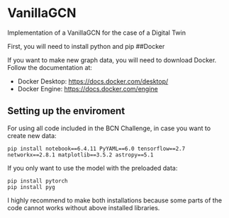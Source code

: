 # VanillaGCN
Implementation of a VanillaGCN for the case of a Digital Twin
 
First, you will need to install python and pip
##Docker

If you want to make new graph data, you will need to download Docker. Follow the documentation at:
- Docker Desktop: https://docs.docker.com/desktop/
- Docker Engine: https://docs.docker.com/engine

## Setting up the enviroment  

For using all code included in the BCN Challenge, in case you want to create new data:
```
pip install notebook==6.4.11 PyYAML==6.0 tensorflow==2.7 networkx==2.8.1 matplotlib==3.5.2 astropy==5.1
```
If you only want to use the model with the preloaded data:

```
pip install pytorch
pip install pyg
```

I highly recommend to make both installations because some parts of the code cannot works without above installed libraries.
